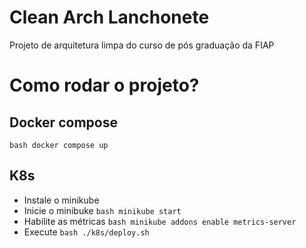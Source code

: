 # Clean Arch Lanchonete
Projeto de arquitetura limpa do curso de pós graduação da FIAP

# Como rodar o projeto?
## Docker compose
```bash docker compose up```

## K8s
- Instale o minikube
- Inicie o minibuke ```bash minikube start```
- Habilite as métricas ```bash minikube addons enable metrics-server```
- Execute ```bash ./k8s/deploy.sh```
